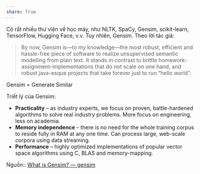 ```yaml
---
share: True
---
```

Có rất nhiều thư viện về học máy, như NLTK, SpaCy, Gensim, scikit-learn, TensorFlow, Hugging Face, v.v. Tuy nhiên, Gensim. Theo lời tác giả:
>By now, Gensim is—to my knowledge—the most robust, efficient and hassle-free piece of software to realize unsupervised semantic modelling from plain text. It stands in contrast to brittle homework-assignment-implementations that do not scale on one hand, and robust java-esque projects that take forever just to run “hello world”.

Gensim = Generate Similar

Triết lý của Gensim:
- **Practicality** – as industry experts, we focus on proven, battle-hardened algorithms to solve real industry problems. More focus on engineering, less on academia.
- **Memory independence** – there is no need for the whole training corpus to reside fully in RAM at any one time. Can process large, web-scale corpora using data streaming.
- **Performance** – highly optimized implementations of popular vector space algorithms using C, BLAS and memory-mapping.

Nguồn:: [What is Gensim? — gensim](https://radimrehurek.com/gensim/intro.html#what-is-gensim)

